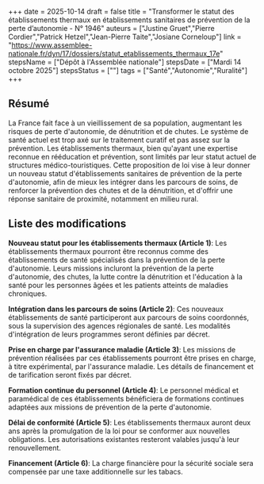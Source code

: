 +++
date = 2025-10-14
draft = false
title = "Transformer le statut des établissements thermaux en établissements sanitaires de prévention de la perte d’autonomie - N° 1946"
auteurs = ["Justine Gruet","Pierre Cordier","Patrick Hetzel","Jean-Pierre Taite","Josiane Corneloup"]
link = "https://www.assemblee-nationale.fr/dyn/17/dossiers/statut_etablissements_thermaux_17e"
stepsName = ["Dépôt à l'Assemblée nationale"]
stepsDate = ["Mardi 14 octobre 2025"]
stepsStatus = [""]
tags = ["Santé","Autonomie","Ruralité"]
+++

## Résumé

La France fait face à un vieillissement de sa population, augmentant les risques de perte d'autonomie, de dénutrition et de chutes. Le système de santé actuel est trop axé sur le traitement curatif et pas assez sur la prévention. Les établissements thermaux, bien qu'ayant une expertise reconnue en rééducation et prévention, sont limités par leur statut actuel de structures médico-touristiques. Cette proposition de loi vise à leur donner un nouveau statut d'établissements sanitaires de prévention de la perte d'autonomie, afin de mieux les intégrer dans les parcours de soins, de renforcer la prévention des chutes et de la dénutrition, et d'offrir une réponse sanitaire de proximité, notamment en milieu rural.

## Liste des modifications

**Nouveau statut pour les établissements thermaux (Article 1)**: Les établissements thermaux pourront être reconnus comme des établissements de santé spécialisés dans la prévention de la perte d'autonomie. Leurs missions incluront la prévention de la perte d'autonomie, des chutes, la lutte contre la dénutrition et l'éducation à la santé pour les personnes âgées et les patients atteints de maladies chroniques.

**Intégration dans les parcours de soins (Article 2)**: Ces nouveaux établissements de santé participeront aux parcours de soins coordonnés, sous la supervision des agences régionales de santé. Les modalités d'intégration de leurs programmes seront définies par décret.

**Prise en charge par l'assurance maladie (Article 3)**: Les missions de prévention réalisées par ces établissements pourront être prises en charge, à titre expérimental, par l'assurance maladie. Les détails de financement et de tarification seront fixés par décret.

**Formation continue du personnel (Article 4)**: Le personnel médical et paramédical de ces établissements bénéficiera de formations continues adaptées aux missions de prévention de la perte d'autonomie.

**Délai de conformité (Article 5)**: Les établissements thermaux auront deux ans après la promulgation de la loi pour se conformer aux nouvelles obligations. Les autorisations existantes resteront valables jusqu'à leur renouvellement.

**Financement (Article 6)**: La charge financière pour la sécurité sociale sera compensée par une taxe additionnelle sur les tabacs.
